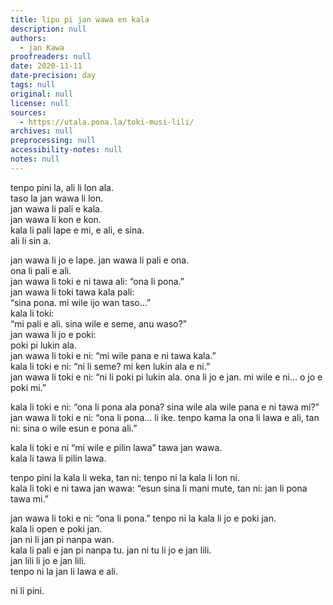 ```yaml
---
title: lipu pi jan wawa en kala
description: null
authors:
  - jan Kawa
proofreaders: null
date: 2020-11-11
date-precision: day
tags: null
original: null
license: null
sources:
  - https://utala.pona.la/toki-musi-lili/
archives: null
preprocessing: null
accessibility-notes: null
notes: null
---
```


tenpo pini la, ali li lon ala.  
taso la jan wawa li lon.  
jan wawa li pali e kala.  
jan wawa li kon e kon.  
kala li pali lape e mi, e ali, e sina.  
ali li sin a.

jan wawa li jo e lape. jan wawa li pali e ona.  
ona li pali e ali.  
jan wawa li toki e ni tawa ali: “ona li pona.”  
jan wawa li toki tawa kala pali:  
“sina pona. mi wile ijo wan taso…”  
kala li toki:  
“mi pali e ali. sina wile e seme, anu waso?”  
jan wawa li jo e poki:  
poki pi lukin ala.  
jan wawa li toki e ni: “mi wile pana e ni tawa kala.”  
kala li toki e ni: “ni li seme? mi ken lukin ala e ni.”  
jan wawa li toki e ni: “ni li poki pi lukin ala. ona li jo e jan. mi wile e ni… o jo e poki mi.”

kala li toki e ni: “ona li pona ala pona? sina wile ala wile pana e ni tawa mi?”  
jan wawa li toki e ni: “ona li pona… li ike. tenpo kama la ona li lawa e ali, tan ni: sina o wile esun e pona ali.”

kala li toki e ni “mi wile e pilin lawa” tawa jan wawa.  
kala li tawa li pilin lawa.

tenpo pini la kala li weka, tan ni: tenpo ni la kala li lon ni.  
kala li toki e ni tawa jan wawa: “esun sina li mani mute, tan ni: jan li pona tawa mi.”

jan wawa li toki e ni: “ona li pona.” tenpo ni la kala li jo e poki jan.  
kala li open e poki jan.  
jan ni li jan pi nanpa wan.  
kala li pali e jan pi nanpa tu. jan ni tu li jo e jan lili.  
jan lili li jo e jan lili.  
tenpo ni la jan li lawa e ali.

ni li pini.